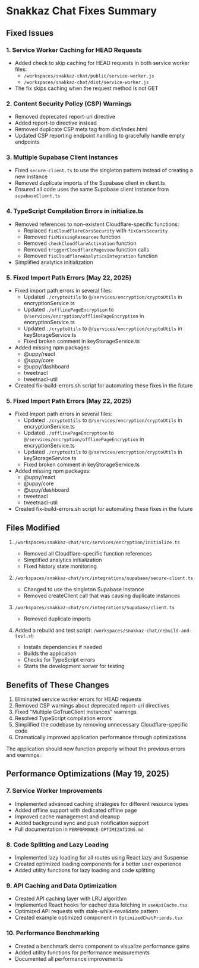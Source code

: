 # Snakkaz Chat Fixes Summary

## Fixed Issues

### 1. Service Worker Caching for HEAD Requests
- Added check to skip caching for HEAD requests in both service worker files:
  - `/workspaces/snakkaz-chat/public/service-worker.js`
  - `/workspaces/snakkaz-chat/dist/service-worker.js`
- The fix skips caching when the request method is not GET

### 2. Content Security Policy (CSP) Warnings
- Removed deprecated report-uri directive
- Added report-to directive instead
- Removed duplicate CSP meta tag from dist/index.html
- Updated CSP reporting endpoint handling to gracefully handle empty endpoints

### 3. Multiple Supabase Client Instances
- Fixed `secure-client.ts` to use the singleton pattern instead of creating a new instance
- Removed duplicate imports of the Supabase client in client.ts
- Ensured all code uses the same Supabase client instance from `supabaseClient.ts`

### 4. TypeScript Compilation Errors in initialize.ts

- Removed references to non-existent Cloudflare-specific functions:
  - Replaced `fixCloudflareCorsSecurity` with `fixCorsSecurity`
  - Removed `fixMissingResources` function
  - Removed `checkCloudflareActivation` function
  - Removed `triggerCloudflarePageview` function calls
  - Removed `fixCloudflareAnalyticsIntegration` function
- Simplified analytics initialization

### 5. Fixed Import Path Errors (May 22, 2025)

- Fixed import path errors in several files:
  - Updated `./cryptoUtils` to `@/services/encryption/cryptoUtils` in encryptionService.ts
  - Updated `./offlinePageEncryption` to `@/services/encryption/offlinePageEncryption` in encryptionService.ts
  - Updated `./cryptoUtils` to `@/services/encryption/cryptoUtils` in keyStorageService.ts
  - Fixed broken comment in keyStorageService.ts
- Added missing npm packages:
  - @uppy/react
  - @uppy/core
  - @uppy/dashboard
  - tweetnacl
  - tweetnacl-util
- Created fix-build-errors.sh script for automating these fixes in the future

### 5. Fixed Import Path Errors (May 22, 2025)
- Fixed import path errors in several files:
  - Updated `./cryptoUtils` to `@/services/encryption/cryptoUtils` in encryptionService.ts
  - Updated `./offlinePageEncryption` to `@/services/encryption/offlinePageEncryption` in encryptionService.ts
  - Updated `./cryptoUtils` to `@/services/encryption/cryptoUtils` in keyStorageService.ts
  - Fixed broken comment in keyStorageService.ts
- Added missing npm packages:
  - @uppy/react
  - @uppy/core
  - @uppy/dashboard
  - tweetnacl
  - tweetnacl-util
- Created fix-build-errors.sh script for automating these fixes in the future

## Files Modified

1. `/workspaces/snakkaz-chat/src/services/encryption/initialize.ts`
   - Removed all Cloudflare-specific function references
   - Simplified analytics initialization
   - Fixed history state monitoring

2. `/workspaces/snakkaz-chat/src/integrations/supabase/secure-client.ts`
   - Changed to use the singleton Supabase instance
   - Removed createClient call that was causing duplicate instances

3. `/workspaces/snakkaz-chat/src/integrations/supabase/client.ts`
   - Removed duplicate imports

4. Added a rebuild and test script: `/workspaces/snakkaz-chat/rebuild-and-test.sh`
   - Installs dependencies if needed
   - Builds the application
   - Checks for TypeScript errors
   - Starts the development server for testing

## Benefits of These Changes

1. Eliminated service worker errors for HEAD requests
2. Removed CSP warnings about deprecated report-uri directives
3. Fixed "Multiple GoTrueClient instances" warnings
4. Resolved TypeScript compilation errors
5. Simplified the codebase by removing unnecessary Cloudflare-specific code
6. Dramatically improved application performance through optimizations

The application should now function properly without the previous errors and warnings.

## Performance Optimizations (May 19, 2025)

### 7. Service Worker Improvements
- Implemented advanced caching strategies for different resource types
- Added offline support with dedicated offline page
- Improved cache management and cleanup
- Added background sync and push notification support
- Full documentation in `PERFORMANCE-OPTIMIZATIONS.md`

### 8. Code Splitting and Lazy Loading
- Implemented lazy loading for all routes using React.lazy and Suspense
- Created optimized loading components for a better user experience
- Added utility functions for lazy loading and code splitting

### 9. API Caching and Data Optimization
- Created API caching layer with LRU algorithm
- Implemented React hooks for cached data fetching in `useApiCache.tsx`
- Optimized API requests with stale-while-revalidate pattern
- Created example optimized component in `OptimizedChatFriends.tsx`

### 10. Performance Benchmarking
- Created a benchmark demo component to visualize performance gains
- Added utility functions for performance measurements
- Documented all performance improvements
